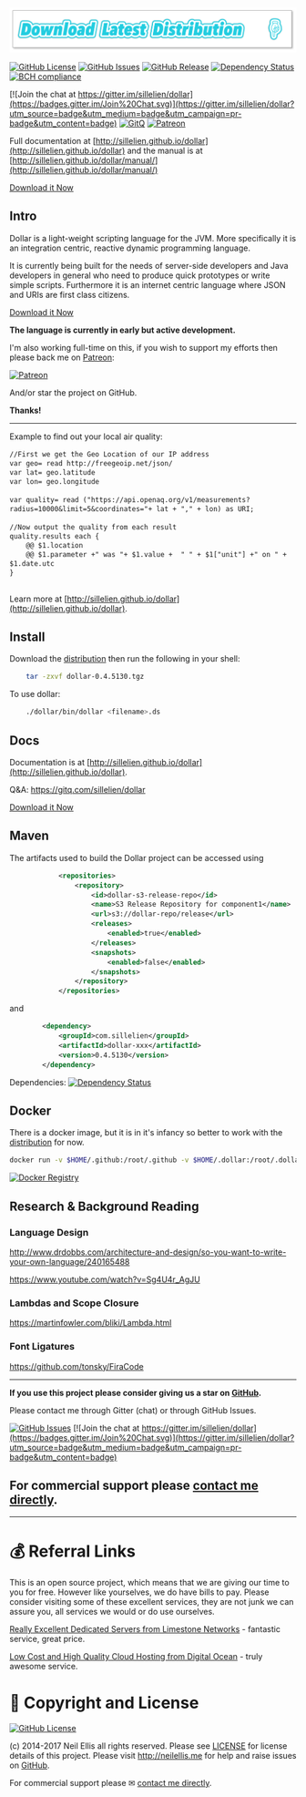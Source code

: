 
[ ![Binary Distribution](assets/download.png)](http://dollarscript.s3-website-eu-west-1.amazonaws.com/dist/dollar-0.4.5130.tgz)

[![GitHub License](https://img.shields.io/github/license/sillelien/dollar.svg)](https://raw.githubusercontent.com/sillelien/dollar/master/LICENSE) 
[![GitHub Issues](https://img.shields.io/github/issues/sillelien/dollar.svg)](https://github.com/sillelien/dollar/issues)
[![GitHub Release](https://img.shields.io/github/release/sillelien/dollar.svg)](https://github.com/sillelien/dollar)
[![Dependency Status](https://www.versioneye.com/user/projects/54ae285534ff3e2204000002/badge.svg?style=flat)](https://www.versioneye.com/user/projects/54ae285534ff3e2204000002)
[![BCH compliance](https://bettercodehub.com/edge/badge/sillelien/dollar?branch=master)](https://bettercodehub.com/)

[![Join the chat at https://gitter.im/sillelien/dollar](https://badges.gitter.im/Join%20Chat.svg)](https://gitter.im/sillelien/dollar?utm_source=badge&utm_medium=badge&utm_campaign=pr-badge&utm_content=badge)
[![GitQ](https://gitq.com/badge.svg)](https://gitq.com/sillelien/dollar)
[![Patreon](https://img.shields.io/badge/back_on-patreon-red.svg)](https://www.patreon.com/neilellis)

Full documentation at [http://sillelien.github.io/dollar](http://sillelien.github.io/dollar) and the manual is at [http://sillelien.github.io/dollar/manual/](http://sillelien.github.io/dollar/manual/)

[Download it Now](http://dollarscript.s3-website-eu-west-1.amazonaws.com/dist/dollar-0.4.5130.tgz) 

## Intro

Dollar is a light-weight scripting language for the JVM. More specifically it is an integration centric, reactive dynamic programming language.

It is currently being built for the needs of server-side developers and Java developers in general who need to produce quick prototypes or write simple scripts. Furthermore it is an internet centric language where JSON and URIs are first class citizens.

[Download it Now](http://dollarscript.s3-website-eu-west-1.amazonaws.com/dist/dollar-0.4.5130.tgz) 

**The language is currently in early but active development.**

I'm also working full-time on this, if you wish to support my efforts then please back me on [Patreon](https://www.patreon.com/neilellis):

[![Patreon](https://img.shields.io/badge/back_on-patreon-red.svg)](https://www.patreon.com/neilellis)

And/or star the project on GitHub.

**Thanks!**

______

Example to find out your local air quality:

```dollar
//First we get the Geo Location of our IP address
var geo= read http://freegeoip.net/json/
var lat= geo.latitude
var lon= geo.longitude

var quality= read ("https://api.openaq.org/v1/measurements?radius=10000&limit=5&coordinates="+ lat + "," + lon) as URI;

//Now output the quality from each result
quality.results each {
    @@ $1.location
    @@ $1.parameter +" was "+ $1.value +  " " + $1["unit"] +" on " + $1.date.utc
}


```

Learn more at [http://sillelien.github.io/dollar](http://sillelien.github.io/dollar).

## Install


Download the [distribution](http://dollarscript.s3-website-eu-west-1.amazonaws.com/dist/dollar-0.4.5130.tgz) then run the following in your shell:

```bash
    tar -zxvf dollar-0.4.5130.tgz
```

To use dollar:

```bash
    ./dollar/bin/dollar <filename>.ds
```

## Docs

Documentation is at [http://sillelien.github.io/dollar](http://sillelien.github.io/dollar).

Q&A: https://gitq.com/sillelien/dollar
 
[Download it Now](http://dollarscript.s3-website-eu-west-1.amazonaws.com/dist/dollar-0.4.5130.tgz) 

## Maven

The artifacts used to build the Dollar project can be accessed using

```xml
            <repositories>
                <repository>
                    <id>dollar-s3-release-repo</id>
                    <name>S3 Release Repository for component1</name>
                    <url>s3://dollar-repo/release</url>
                    <releases>
                        <enabled>true</enabled>
                    </releases>
                    <snapshots>
                        <enabled>false</enabled>
                    </snapshots>
                </repository>            
            </repositories>
```

and 

```xml
        <dependency>
            <groupId>com.sillelien</groupId>
            <artifactId>dollar-xxx</artifactId>
            <version>0.4.5130</version>
        </dependency>
```


Dependencies: [![Dependency Status](https://www.versioneye.com/user/projects/54ae285534ff3e2204000002/badge.svg?style=flat)](https://www.versioneye.com/user/projects/54ae285534ff3e2204000002)



## Docker

There is a docker image, but it is in it's infancy so better to work with the  [distribution](http://dollarscript.s3-website-eu-west-1.amazonaws.com/dist/dollar-0.4.5130.tgz) for now.
```bash
docker run -v $HOME/.github:/root/.github -v $HOME/.dollar:/root/.dollar -v $(pwd):/build -it sillelien/dollarscript-headless:0.4  <filename>.ds
 ```
 
 [![Docker Registry](https://img.shields.io/docker/pulls/sillelien/dollarscript-headless.svg)](https://registry.hub.docker.com/u/sillelien/dollarscript-headless)
 
 
## Research & Background Reading
### Language Design

http://www.drdobbs.com/architecture-and-design/so-you-want-to-write-your-own-language/240165488

https://www.youtube.com/watch?v=Sg4U4r_AgJU

### Lambdas and Scope Closure

https://martinfowler.com/bliki/Lambda.html

### Font Ligatures

https://github.com/tonsky/FiraCode

-------

**If you use this project please consider giving us a star on [GitHub](http://github.com/sillelien/dollar).**

Please contact me through Gitter (chat) or through GitHub Issues.

[![GitHub Issues](https://img.shields.io/github/issues/sillelien/dollar.svg)](https://github.com/sillelien/dollar/issues) [![Join the chat at https://gitter.im/sillelien/dollar](https://badges.gitter.im/Join%20Chat.svg)](https://gitter.im/sillelien/dollar?utm_source=badge&utm_medium=badge&utm_campaign=pr-badge&utm_content=badge)

For commercial support please <a href="mailto:hello@neilellis.me">contact me directly</a>.
-------

--------

# 💰 Referral Links

This is an open source project, which means that we are giving our time to you for free. However like yourselves, we do have bills to pay. Please consider visiting some of these excellent services, they are not junk we can assure you, all services we would or do use ourselves.

[Really Excellent Dedicated Servers from Limestone Networks](http://www.limestonenetworks.com/?utm_campaign=rwreferrer&utm_medium=affiliate&utm_source=RFR16798) - fantastic service, great price.

[Low Cost and High Quality Cloud Hosting from Digital Ocean](https://www.digitalocean.com/?refcode=7b4639fc8194) - truly awesome service.

# 👮 Copyright and License

[![GitHub License](https://img.shields.io/github/license/sillelien/dollar.svg)](https://raw.githubusercontent.com/sillelien/dollar/master/LICENSE)

(c) 2014-2017 Neil Ellis all rights reserved. Please see [LICENSE](https://raw.githubusercontent.com/sillelien/dollar/master/LICENSE) for license details of this project. Please visit http://neilellis.me for help and raise issues on [GitHub](https://github.com/sillelien/dollar/issues).

For commercial support please ✉ <a href="mailto:hello@neilellis.me">contact me directly</a>.

<div width="100%" align="right">
<img>
</div>
